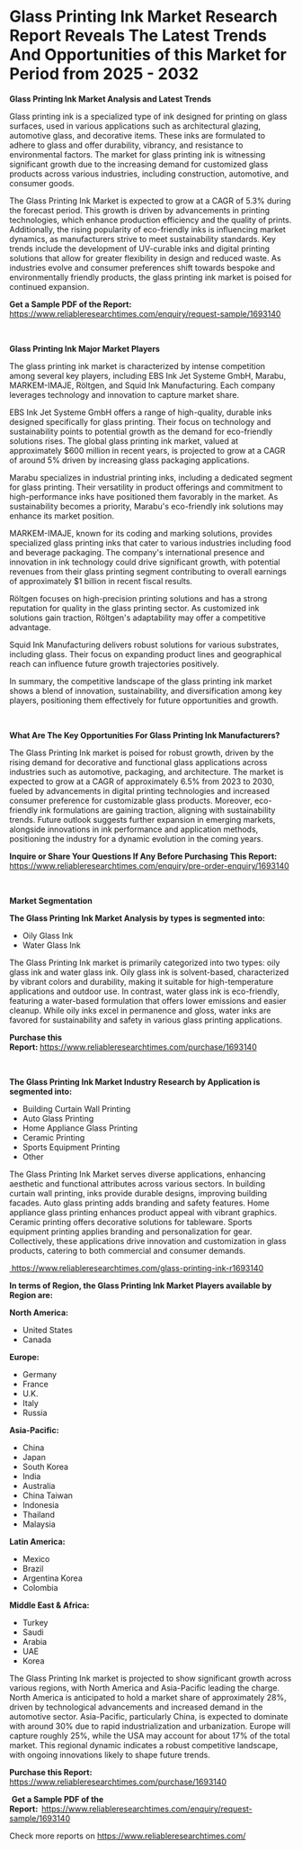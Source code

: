 <p><h1>Glass Printing Ink Market Research Report Reveals The Latest Trends And Opportunities of this Market for Period from 2025 - 2032</h1></p><p><strong>Glass Printing Ink Market Analysis and Latest Trends</strong></p>
<p><p>Glass printing ink is a specialized type of ink designed for printing on glass surfaces, used in various applications such as architectural glazing, automotive glass, and decorative items. These inks are formulated to adhere to glass and offer durability, vibrancy, and resistance to environmental factors. The market for glass printing ink is witnessing significant growth due to the increasing demand for customized glass products across various industries, including construction, automotive, and consumer goods.</p><p>The Glass Printing Ink Market is expected to grow at a CAGR of 5.3% during the forecast period. This growth is driven by advancements in printing technologies, which enhance production efficiency and the quality of prints. Additionally, the rising popularity of eco-friendly inks is influencing market dynamics, as manufacturers strive to meet sustainability standards. Key trends include the development of UV-curable inks and digital printing solutions that allow for greater flexibility in design and reduced waste. As industries evolve and consumer preferences shift towards bespoke and environmentally friendly products, the glass printing ink market is poised for continued expansion.</p></p>
<p><strong>Get a Sample PDF of the Report:&nbsp;</strong> <a href="https://www.reliableresearchtimes.com/enquiry/request-sample/1693140?utm_campaign=3063&utm_medium=2&utm_source=Github&utm_content=ia&utm_term=27032025&utm_id=glass-printing-ink">https://www.reliableresearchtimes.com/enquiry/request-sample/1693140</a></p>
<p>&nbsp;</p>
<p><strong>Glass Printing Ink Major Market Players</strong></p>
<p><p>The glass printing ink market is characterized by intense competition among several key players, including EBS Ink Jet Systeme GmbH, Marabu, MARKEM-IMAJE, Röltgen, and Squid Ink Manufacturing. Each company leverages technology and innovation to capture market share.</p><p>EBS Ink Jet Systeme GmbH offers a range of high-quality, durable inks designed specifically for glass printing. Their focus on technology and sustainability points to potential growth as the demand for eco-friendly solutions rises. The global glass printing ink market, valued at approximately $600 million in recent years, is projected to grow at a CAGR of around 5% driven by increasing glass packaging applications.</p><p>Marabu specializes in industrial printing inks, including a dedicated segment for glass printing. Their versatility in product offerings and commitment to high-performance inks have positioned them favorably in the market. As sustainability becomes a priority, Marabu's eco-friendly ink solutions may enhance its market position.</p><p>MARKEM-IMAJE, known for its coding and marking solutions, provides specialized glass printing inks that cater to various industries including food and beverage packaging. The company's international presence and innovation in ink technology could drive significant growth, with potential revenues from their glass printing segment contributing to overall earnings of approximately $1 billion in recent fiscal results.</p><p>Röltgen focuses on high-precision printing solutions and has a strong reputation for quality in the glass printing sector. As customized ink solutions gain traction, Röltgen's adaptability may offer a competitive advantage.</p><p>Squid Ink Manufacturing delivers robust solutions for various substrates, including glass. Their focus on expanding product lines and geographical reach can influence future growth trajectories positively.</p><p>In summary, the competitive landscape of the glass printing ink market shows a blend of innovation, sustainability, and diversification among key players, positioning them effectively for future opportunities and growth.</p></p>
<p>&nbsp;</p>
<p><strong>What Are The Key Opportunities For Glass Printing Ink Manufacturers?</strong></p>
<p><p>The Glass Printing Ink market is poised for robust growth, driven by the rising demand for decorative and functional glass applications across industries such as automotive, packaging, and architecture. The market is expected to grow at a CAGR of approximately 6.5% from 2023 to 2030, fueled by advancements in digital printing technologies and increased consumer preference for customizable glass products. Moreover, eco-friendly ink formulations are gaining traction, aligning with sustainability trends. Future outlook suggests further expansion in emerging markets, alongside innovations in ink performance and application methods, positioning the industry for a dynamic evolution in the coming years.</p></p>
<p><strong>Inquire or Share Your Questions If Any Before Purchasing This Report:</strong> <a href="https://www.reliableresearchtimes.com/enquiry/pre-order-enquiry/1693140?utm_campaign=3063&utm_medium=2&utm_source=Github&utm_content=ia&utm_term=27032025&utm_id=glass-printing-ink">https://www.reliableresearchtimes.com/enquiry/pre-order-enquiry/1693140</a></p>
<p>&nbsp;</p>
<p><strong>Market Segmentation</strong></p>
<p><strong>The Glass Printing Ink Market Analysis by types is segmented into:</strong></p>
<p><ul><li>Oily Glass Ink</li><li>Water Glass Ink</li></ul></p>
<p><p>The Glass Printing Ink market is primarily categorized into two types: oily glass ink and water glass ink. Oily glass ink is solvent-based, characterized by vibrant colors and durability, making it suitable for high-temperature applications and outdoor use. In contrast, water glass ink is eco-friendly, featuring a water-based formulation that offers lower emissions and easier cleanup. While oily inks excel in permanence and gloss, water inks are favored for sustainability and safety in various glass printing applications.</p></p>
<p><strong>Purchase this Report:&nbsp;</strong><a href="https://www.reliableresearchtimes.com/purchase/1693140?utm_campaign=3063&utm_medium=2&utm_source=Github&utm_content=ia&utm_term=27032025&utm_id=glass-printing-ink">https://www.reliableresearchtimes.com/purchase/1693140</a></p>
<p>&nbsp;</p>
<p><strong>The Glass Printing Ink Market Industry Research by Application is segmented into:</strong></p>
<p><ul><li>Building Curtain Wall Printing</li><li>Auto Glass Printing</li><li>Home Appliance Glass Printing</li><li>Ceramic Printing</li><li>Sports Equipment Printing</li><li>Other</li></ul></p>
<p><p>The Glass Printing Ink Market serves diverse applications, enhancing aesthetic and functional attributes across various sectors. In building curtain wall printing, inks provide durable designs, improving building facades. Auto glass printing adds branding and safety features. Home appliance glass printing enhances product appeal with vibrant graphics. Ceramic printing offers decorative solutions for tableware. Sports equipment printing applies branding and personalization for gear. Collectively, these applications drive innovation and customization in glass products, catering to both commercial and consumer demands.</p></p>
<p><a href="https://www.reliableresearchtimes.com/glass-printing-ink-r1693140?utm_campaign=3063&utm_medium=2&utm_source=Github&utm_content=ia&utm_term=27032025&utm_id=glass-printing-ink">&nbsp;https://www.reliableresearchtimes.com/glass-printing-ink-r1693140</a></p>
<p><strong>In terms of Region, the Glass Printing Ink Market Players available by Region are:</strong></p>
<p>
    <p> <strong> North America: </strong>
        <ul>
            <li>United States</li>
            <li>Canada</li>
        </ul>
        </p> 
    <p> <strong> Europe: </strong>
        <ul>
            <li>Germany</li>
            <li>France</li>
            <li>U.K.</li>
            <li>Italy</li>
            <li>Russia</li>
        </ul>
        </p> 
    <p> <strong> Asia-Pacific: </strong>
        <ul>
            <li>China</li>
            <li>Japan</li>
            <li>South Korea</li>
            <li>India</li>
            <li>Australia</li>
            <li>China Taiwan</li>
            <li>Indonesia</li>
            <li>Thailand</li>
            <li>Malaysia</li>
        </ul>
        </p> 
    <p> <strong> Latin America: </strong>
        <ul>
            <li>Mexico</li>
            <li>Brazil</li>
            <li>Argentina Korea</li>
            <li>Colombia</li>
        </ul>
        </p> 
    <p> <strong> Middle East & Africa: </strong>
        <ul>
            <li>Turkey</li>
            <li>Saudi</li>
            <li>Arabia</li>
            <li>UAE</li>
            <li>Korea</li>
        </ul>
    </p>
    </p>
<p><p>The Glass Printing Ink market is projected to show significant growth across various regions, with North America and Asia-Pacific leading the charge. North America is anticipated to hold a market share of approximately 28%, driven by technological advancements and increased demand in the automotive sector. Asia-Pacific, particularly China, is expected to dominate with around 30% due to rapid industrialization and urbanization. Europe will capture roughly 25%, while the USA may account for about 17% of the total market. This regional dynamic indicates a robust competitive landscape, with ongoing innovations likely to shape future trends.</p></p>
<p><strong>Purchase this Report: </strong><a href="https://www.reliableresearchtimes.com/purchase/1693140?utm_campaign=3063&utm_medium=2&utm_source=Github&utm_content=ia&utm_term=27032025&utm_id=glass-printing-ink">https://www.reliableresearchtimes.com/purchase/1693140</a></p>
<p>&nbsp;<strong>Get a Sample PDF of the Report:&nbsp;&nbsp;</strong><a href="https://www.reliableresearchtimes.com/enquiry/request-sample/1693140?utm_campaign=3063&utm_medium=2&utm_source=Github&utm_content=ia&utm_term=27032025&utm_id=glass-printing-ink">https://www.reliableresearchtimes.com/enquiry/request-sample/1693140</a></p>
<p><strong></strong></p>
<p>Check more reports on <a href="https://www.reliableresearchtimes.com/?utm_campaign=3063&utm_medium=2&utm_source=Github&utm_content=ia&utm_term=27032025&utm_id=glass-printing-ink">https://www.reliableresearchtimes.com/</a></p>